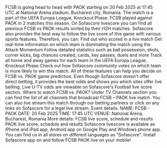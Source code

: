 FCSB is going head to head with PAOK starting on 20 Feb 2025 at 17:45 UTC at National Arena stadium, Bucharest city, Romania. The match is a part of the UEFA Europa League, Knockout Phase.
FCSB played against PAOK in 2 matches this season.
On Sofascore livescore you can find all previous FCSB vs PAOK results sorted by their H2H matches. Sofascore also provides the best way to follow the live score of this game with various sports features. Therefore, you can:
Find out who scored in a live match
Get real-time information on which team is dominating the match using the Attack Momentum
Follow detailed statistics such as ball possession, shots, corner kicks, big chances created, cards, key passes, duels and more
Track all home and away games for each team in the UEFA Europa League, Knockout Phase
Check out how Sofascore community votes on which team is more likely to win this match.
All of these features can help you decide on FCSB vs. PAOK game prediction. Even though Sofascore doesn't offer direct betting, it provides the best odds and shows you which sites offer live betting. Live U-TV odds are viewable on Sofascore's Football live score section.
Where to watch FCSB vs. PAOK? Under TV Channels section you can find the list of all channels that broadcast FCSB – PAOK live match. You can also live stream this match through our betting partners or click on any links on Sofascore for a legal live stream.
Event details:
NAME: FCSB - PAOK
DATE: 20 Feb 2025
TIME: 17:45 UTC
VENUE: National Arena, Bucharest, Romania
More details:
FCSB live score, schedule and results
PAOK live score, schedule and results
Sofascore livescore is available as iPhone and iPad app, Android app on Google Play and Windows phone app. You can find us in all stores on different languages as "Sofascore". Install Sofascore app on and follow FCSB PAOK live on your mobile!
